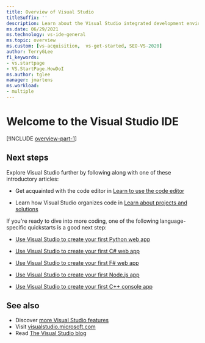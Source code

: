 ```yaml
---
title: Overview of Visual Studio
titleSuffix: ''
description: Learn about the Visual Studio integrated development environment.
ms.date: 06/29/2021
ms.technology: vs-ide-general
ms.topic: overview
ms.custom: [vs-acquisition,  vs-get-started, SEO-VS-2020]
author: TerryGLee
f1_keywords:
- vs.startpage
- VS.StartPage.HowDoI
ms.author: tglee
manager: jmartens
ms.workload:
- multiple
---
```

# Welcome to the Visual Studio IDE

[!INCLUDE [overview-part-1](includes/ide-overview.md)]

## Next steps

Explore Visual Studio further by following along with one of these introductory articles:

- Get acquainted with the code editor in [Learn to use the code editor](../get-started/tutorial-editor.md)

- Learn how Visual Studio organizes code in [Learn about projects and solutions](../get-started/tutorial-projects-solutions.md)

If you're ready to dive into more coding, one of the following language-specific quickstarts is a good next step:

- [Use Visual Studio to create your first Python web app](../ide/quickstart-python.md)

- [Use Visual Studio to create your first C# web app](../ide/quickstart-aspnet-core.md)

- [Use Visual Studio to create your first F# web app](../ide/quickstart-fsharp.md)

- [Use Visual Studio to create your first Node.js app](../ide/quickstart-nodejs.md)

- [Use Visual Studio to create your first C++ console app](/cpp/get-started/tutorial-console-cpp)

## See also

- Discover [more Visual Studio features](../ide/advanced-feature-overview.md)
- Visit [visualstudio.microsoft.com](https://visualstudio.microsoft.com/vs/)
- Read [The Visual Studio blog](https://devblogs.microsoft.com/visualstudio/)
